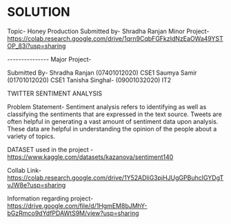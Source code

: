 # SOLUTION
Topic- Honey Production
Submitted by- Shradha Ranjan
Minor Project- https://colab.research.google.com/drive/1qrn9CqbFGFkzIdNzEaOWa49YSTOP_83i?usp=sharing
 
 *-*-*-*-*-*-*-*-*-*-*-*-*-*-*-*
Major Project-
 
Submitted By-
Shradha Ranjan (07401012020) CSE1
Saumya Samir (01701012020) CSE1
Tanisha Singhal- (09001032020) IT2

TWITTER SENTIMENT ANALYSIS

Problem Statement- 
Sentiment analysis refers to identifying as well as classifying the sentiments that are expressed in the text source. Tweets are often helpful in generating a vast amount of sentiment data upon analysis. These data are helpful in understanding the opinion of the people about a variety of topics.

DATASET used in the project - https://www.kaggle.com/datasets/kazanova/sentiment140

Collab Link- https://colab.research.google.com/drive/1Y52ADliG3pjHJUgGPBuhcIGYDgTvJW8e?usp=sharing

Information regarding project- https://drive.google.com/file/d/1HgmEM8bJMhY-bGzRmco9dYdfPDAWtS9M/view?usp=sharing
